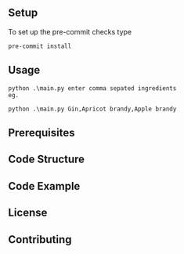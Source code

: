 
## Setup

To set up the pre-commit checks type 
```console
pre-commit install
```
## Usage

```console
python .\main.py enter comma sepated ingredients
eg.

python .\main.py Gin,Apricot brandy,Apple brandy
```
## Prerequisites

## Code Structure

## Code Example

## License

## Contributing